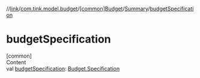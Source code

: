 //[link](../../../index.md)/[com.tink.model.budget](../../index.md)/[[common]Budget](../index.md)/[Summary](index.md)/[budgetSpecification](budget-specification.md)



# budgetSpecification  
[common]  
Content  
val [budgetSpecification](budget-specification.md): [Budget.Specification](../-specification/index.md)  



